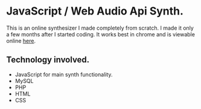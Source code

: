 # JavaScript / Web Audio Api Synth.

This is an online synthesizer I made completely from scratch. I made it only a few months after I started coding. It works best in chrome and is viewable online [here](http://www.disco-computer.com/synthesizer/synth.html).

## Technology involved.

  - JavaScript for main synth functionality.
  - MySQL
  - PHP
  - HTML
  - CSS
